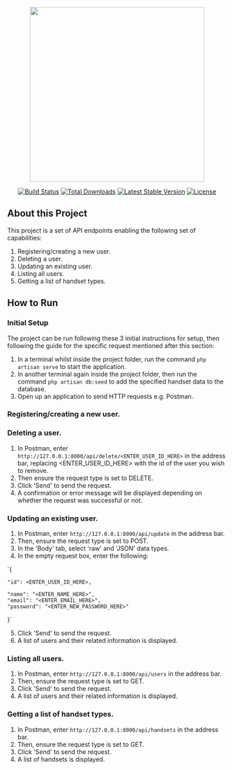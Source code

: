 <p align="center"><a href="https://laravel.com" target="_blank"><img src="https://raw.githubusercontent.com/laravel/art/master/logo-lockup/5%20SVG/2%20CMYK/1%20Full%20Color/laravel-logolockup-cmyk-red.svg" width="400"></a></p>

<p align="center">
<a href="https://travis-ci.org/laravel/framework"><img src="https://travis-ci.org/laravel/framework.svg" alt="Build Status"></a>
<a href="https://packagist.org/packages/laravel/framework"><img src="https://img.shields.io/packagist/dt/laravel/framework" alt="Total Downloads"></a>
<a href="https://packagist.org/packages/laravel/framework"><img src="https://img.shields.io/packagist/v/laravel/framework" alt="Latest Stable Version"></a>
<a href="https://packagist.org/packages/laravel/framework"><img src="https://img.shields.io/packagist/l/laravel/framework" alt="License"></a>
</p>

## About this Project

This project is a set of API endpoints enabling the following set of capabilities:

1. Registering/creating a new user.
2. Deleting a user.
3. Updating an existing user.
4. Listing all users.
5. Getting a list of handset types.

## How to Run

### Initial Setup
The project can be run following these 3 initial instructions for setup, then following the guide for the specific request mentioned after this section:

1. In a terminal whilst inside the project folder, run the command `php artisan serve` to start the application.
2. In another terminal again inside the project folder, then run the command `php artisan db:seed` to add the specified handset data to the database.
3. Open up an application to send HTTP requests e.g. Postman.

### Registering/creating a new user.


### Deleting a user.
1. In Postman, enter `http://127.0.0.1:8000/api/delete/<ENTER_USER_ID_HERE>` in the address bar, replacing <ENTER_USER_ID_HERE> with the id of the user you wish to remove.
2. Then ensure the request type is set to DELETE.
3. Click 'Send' to send the request.
4. A confirmation or error message will be displayed depending on whether the request was successful or not.

### Updating an existing user.
1. In Postman, enter `http://127.0.0.1:8000/api/update` in the address bar.
2. Then, ensure the request type is set to POST.
3. In the 'Body' tab, select 'raw' and 'JSON' data types.
4. In the empty request box, enter the following:

`{

    "id": <ENTER_USER_ID_HERE>,
    
    "name": "<ENTER_NAME_HERE>",
    "email": "<ENTER_EMAIL_HERE>",
    "password": "<ENTER_NEW_PASSWORD_HERE>"
}`

5. Click 'Send' to send the request.
6. A list of users and their related information is displayed.

### Listing all users.
1. In Postman, enter `http://127.0.0.1:8000/api/users` in the address bar.
2. Then, ensure the request type is set to GET.
3. Click 'Send' to send the request.
4. A list of users and their related information is displayed.

### Getting a list of handset types.
1. In Postman, enter `http://127.0.0.1:8000/api/handsets` in the address bar.
2. Then, ensure the request type is set to GET.
3. Click 'Send' to send the request.
4. A list of handsets is displayed.
